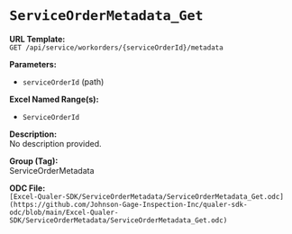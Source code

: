 # `ServiceOrderMetadata_Get`

**URL Template:**  
`GET /api/service/workorders/{serviceOrderId}/metadata`

**Parameters:**  
- `serviceOrderId` (path)

**Excel Named Range(s):**  
- `ServiceOrderId`

**Description:**  
No description provided.

**Group (Tag):**  
ServiceOrderMetadata

**ODC File:**  
`[Excel-Qualer-SDK/ServiceOrderMetadata/ServiceOrderMetadata_Get.odc](https://github.com/Johnson-Gage-Inspection-Inc/qualer-sdk-odc/blob/main/Excel-Qualer-SDK/ServiceOrderMetadata/ServiceOrderMetadata_Get.odc)`
